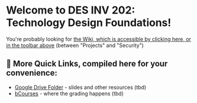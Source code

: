 # Welcome to DES INV 202: Technology Design Foundations! #

You're probably looking for [the Wiki, which is accessible by clicking here, or in the toolbar above](https://github.com/Berkeley-MDes/24f-desinv-202/wiki) (between "Projects" and "Security")

## 🔗 More Quick Links, compiled here for your convenience: ##

- [Google Drive Folder](https://drive.google.com) - slides and other resources (tbd)
- [bCourses](https://bcourses.berkeley.edu/courses) - where the grading happens (tbd)

